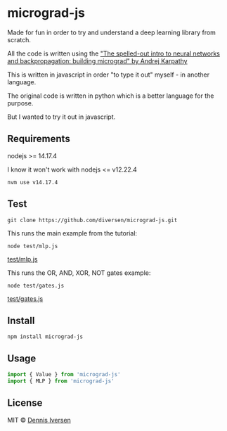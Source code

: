 # micrograd-js

Made for fun in order to try and understand a deep learning library from scratch.

All the code is written using the ["The spelled-out intro to neural networks and backpropagation: building micrograd" by Andrej Karpathy](https://www.youtube.com/watch?v=VMj-3S1tku0)

This is written in javascript in order "to type it out" myself - in another language.

The original code is written in python which is a better language for the purpose. 

But I wanted to try it out in javascript.

## Requirements

nodejs >= 14.17.4

I know it won't work with nodejs <= v12.22.4

    nvm use v14.17.4

## Test

    git clone https://github.com/diversen/micrograd-js.git

This runs the main example from the tutorial:

    node test/mlp.js

[test/mlp.js](test/mlp.js)


This runs the OR, AND, XOR, NOT gates example:

    node test/gates.js

[test/gates.js](test/gates.js)


## Install 

    npm install micrograd-js

## Usage

```javascript
import { Value } from 'micrograd-js'
import { MLP } from 'micrograd-js'
```

## License

MIT © [Dennis Iversen](https://github.com/diversen)
